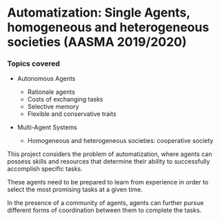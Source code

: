 # Automatization: Single Agents, homogeneous and heterogeneous societies (AASMA 2019/2020)

### Topics covered
* Autonomous Agents
    * Rationale agents
    * Costs of exchanging tasks
    * Selective memory
    * Flexible and conservative traits

* Multi-Agent Systems
    * Homogeneous and heterogeneous societies: cooperative society



This project considers the problem of automatization, where agents can possess skills and resources that determine their ability to successfully accomplish specific tasks.

These agents need to be prepared to learn from experience in order to select the most promising tasks at a given time.

In the presence of a community of agents, agents can further pursue different forms of coordination between them to complete the tasks.